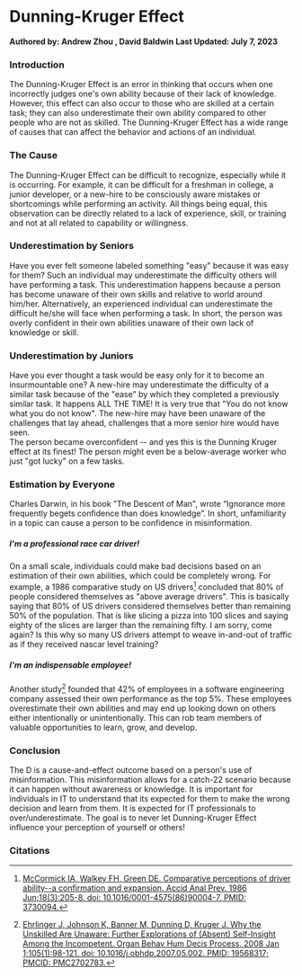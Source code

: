 # Dunning-Kruger Effect
****Authored by: Andrew Zhou , David Baldwin****
****Last Updated: July 7, 2023****

### Introduction 
The Dunning-Kruger Effect is an error in thinking that occurs when one incorrectly judges one's own ability because of their lack of knowledge. 
However, this effect can also occur to those who are skilled at a certain task; they can also underestimate their own ability compared to other people who are not as skilled. 
The Dunning-Kruger Effect has a wide range of causes that can affect the behavior and actions of an individual.

### The Cause
The Dunning-Kruger Effect can be difficult to recognize, especially while it is occurring. For example, it can be difficult for a freshman in college, a junior developer, or a new-hire to be consciously aware mistakes or shortcomings while performing an activity. 
All things being equal, this observation can be directly related to a lack of experience, skill, or training and not at all related to capability or willingness. 

### Underestimation by Seniors 
Have you ever felt someone labeled something "easy" because it was easy for them? Such an individual may underestimate the difficulty others will have performing a task. 
This underestimation happens because a person has become unaware of their own skills and relative to world around him/her. Alternatively, an experienced individual can underestimate the difficult he/she will face when performing a task. 
In short, the person was overly confident in their own abilities unaware of their own lack of knowledge or skill.

### Underestimation by Juniors
Have you ever thought a task would be easy only for it to become an insurmountable one? A new-hire may underestimate the difficulty of a similar task because of the "ease" by which they completed a previously similar task. 
It happens ALL THE TIME! It is very true that "You do not know what you do not know". The new-hire may have been unaware of the challenges that lay ahead, challenges that a more senior hire would have seen.  
The person became overconfident -- and yes this is the Dunning Kruger effect at its finest! The person might even be a below-average worker who just "got lucky" on a few tasks. 

### Estimation by Everyone
Charles Darwin, in his book "The Descent of Man", wrote “Ignorance more frequently begets confidence than does knowledge”. In short, unfamiliarity in a topic can cause a person to be confidence in misinformation.

##### I'm a professional race car driver!  
On a small scale, individuals could make bad decisions based on an estimation of their own abilities, which could be completely wrong. For example, a 1986 comparative study on US drivers[^drivers] concluded that 80% of people considered themselves as "above average drivers". 
This is basically saying that 80% of US drivers considered themselves better than remaining 50% of the population.  That is like slicing a pizza into 100 slices and saying eighty of the slices are larger than the remaining fifty. 
I am sorry, come again? Is this why so many US drivers attempt to weave in-and-out of traffic as if they received nascar level training?  

##### I'm an indispensable employee! 

Another study[^developers] founded that 42% of employees in a software engineering company assessed their own performance as the top 5%. These employees overestimate their own abilities and may end up looking down on others either intentionally or unintentionally.
This can rob team members of valuable opportunities to learn, grow, and develop.

### Conclusion
The D is a cause-and-effect outcome based on a person's use of misinformation. This misinformation allows for a catch-22 scenario because it can happen without awareness or knowledge. 
It is important for individuals in IT to understand that its expected for them to make the wrong decision and learn from them. It is expected for IT professionals to over/underestimate. 
The goal is to never let Dunning-Kruger Effect influence your perception of yourself or others!


### Citations
[^drivers]: [McCormick IA, Walkey FH, Green DE. Comparative perceptions of driver ability--a confirmation and expansion. Accid Anal Prev. 1986 Jun;18(3):205-8. doi: 10.1016/0001-4575(86)90004-7. PMID: 3730094.](https://pubmed.ncbi.nlm.nih.gov/3730094/#:~:text=The%20results%20confirmed%20expectations%20that,vary%20significantly%20across%20demographic%20categories.)   
[^developers]: [Ehrlinger J, Johnson K, Banner M, Dunning D, Kruger J. Why the Unskilled Are Unaware: Further Explorations of (Absent) Self-Insight Among the Incompetent. Organ Behav Hum Decis Process. 2008 Jan 1;105(1):98-121. doi: 10.1016/j.obhdp.2007.05.002. PMID: 19568317; PMCID: PMC2702783.](https://www.ncbi.nlm.nih.gov/pmc/articles/PMC2702783/)
